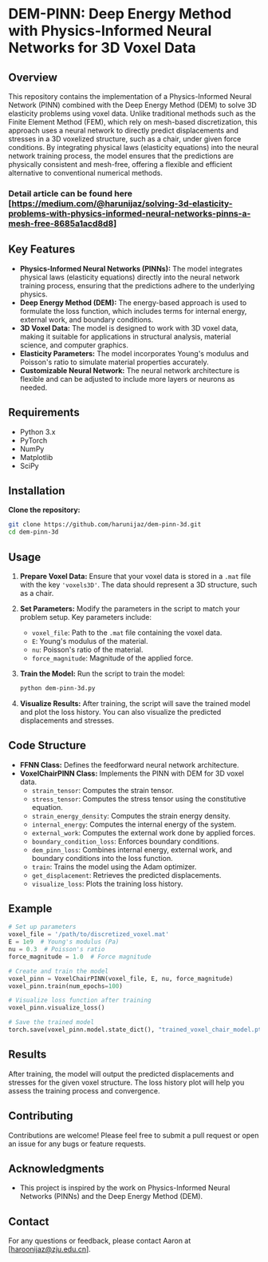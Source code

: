# DEM-PINN: Deep Energy Method with Physics-Informed Neural Networks for 3D Voxel Data

## Overview

This repository contains the implementation of a Physics-Informed Neural Network (PINN) combined with the Deep Energy Method (DEM) to solve 3D elasticity problems using voxel data. Unlike traditional methods such as the Finite Element Method (FEM), which rely on mesh-based discretization, this approach uses a neural network to directly predict displacements and stresses in a 3D voxelized structure, such as a chair, under given force conditions. By integrating physical laws (elasticity equations) into the neural network training process, the model ensures that the predictions are physically consistent and mesh-free, offering a flexible and efficient alternative to conventional numerical methods.

### Detail article can be found here [https://medium.com/@harunijaz/solving-3d-elasticity-problems-with-physics-informed-neural-networks-pinns-a-mesh-free-8685a1acd8d8]

## Key Features

- **Physics-Informed Neural Networks (PINNs):** The model integrates physical laws (elasticity equations) directly into the neural network training process, ensuring that the predictions adhere to the underlying physics.
- **Deep Energy Method (DEM):** The energy-based approach is used to formulate the loss function, which includes terms for internal energy, external work, and boundary conditions.
- **3D Voxel Data:** The model is designed to work with 3D voxel data, making it suitable for applications in structural analysis, material science, and computer graphics.
- **Elasticity Parameters:** The model incorporates Young's modulus and Poisson's ratio to simulate material properties accurately.
- **Customizable Neural Network:** The neural network architecture is flexible and can be adjusted to include more layers or neurons as needed.

## Requirements

- Python 3.x
- PyTorch
- NumPy
- Matplotlib
- SciPy

## Installation

**Clone the repository:**
   ```bash
   git clone https://github.com/harunijaz/dem-pinn-3d.git
   cd dem-pinn-3d
   ```

## Usage

1. **Prepare Voxel Data:**
   Ensure that your voxel data is stored in a `.mat` file with the key `'voxels3D'`. The data should represent a 3D structure, such as a chair.

2. **Set Parameters:**
   Modify the parameters in the script to match your problem setup. Key parameters include:
   - `voxel_file`: Path to the `.mat` file containing the voxel data.
   - `E`: Young's modulus of the material.
   - `nu`: Poisson's ratio of the material.
   - `force_magnitude`: Magnitude of the applied force.

3. **Train the Model:**
   Run the script to train the model:
   ```bash
   python dem-pinn-3d.py
   ```

4. **Visualize Results:**
   After training, the script will save the trained model and plot the loss history. You can also visualize the predicted displacements and stresses.

## Code Structure

- **FFNN Class:** Defines the feedforward neural network architecture.
- **VoxelChairPINN Class:** Implements the PINN with DEM for 3D voxel data.
  - `strain_tensor`: Computes the strain tensor.
  - `stress_tensor`: Computes the stress tensor using the constitutive equation.
  - `strain_energy_density`: Computes the strain energy density.
  - `internal_energy`: Computes the internal energy of the system.
  - `external_work`: Computes the external work done by applied forces.
  - `boundary_condition_loss`: Enforces boundary conditions.
  - `dem_pinn_loss`: Combines internal energy, external work, and boundary conditions into the loss function.
  - `train`: Trains the model using the Adam optimizer.
  - `get_displacement`: Retrieves the predicted displacements.
  - `visualize_loss`: Plots the training loss history.

## Example

```python
# Set up parameters
voxel_file = '/path/to/discretized_voxel.mat'
E = 1e9  # Young's modulus (Pa)
nu = 0.3  # Poisson's ratio
force_magnitude = 1.0  # Force magnitude

# Create and train the model
voxel_pinn = VoxelChairPINN(voxel_file, E, nu, force_magnitude)
voxel_pinn.train(num_epochs=100)

# Visualize loss function after training
voxel_pinn.visualize_loss()

# Save the trained model
torch.save(voxel_pinn.model.state_dict(), "trained_voxel_chair_model.pth")
```

## Results

After training, the model will output the predicted displacements and stresses for the given voxel structure. The loss history plot will help you assess the training process and convergence.

## Contributing

Contributions are welcome! Please feel free to submit a pull request or open an issue for any bugs or feature requests.

## Acknowledgments

- This project is inspired by the work on Physics-Informed Neural Networks (PINNs) and the Deep Energy Method (DEM).

## Contact

For any questions or feedback, please contact Aaron at [haroonijaz@zju.edu.cn].
